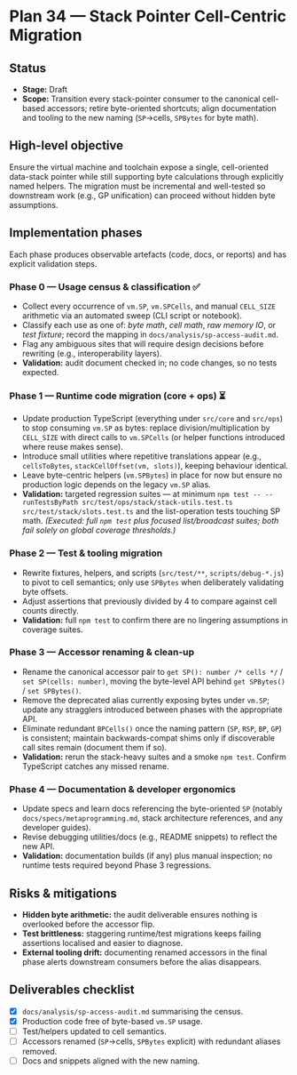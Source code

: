 # Plan 34 — Stack Pointer Cell-Centric Migration

## Status
- **Stage:** Draft
- **Scope:** Transition every stack-pointer consumer to the canonical cell-based accessors; retire byte-oriented shortcuts; align documentation and tooling to the new naming (`SP`→cells, `SPBytes` for byte math).

## High-level objective
Ensure the virtual machine and toolchain expose a single, cell-oriented data-stack pointer while still supporting byte calculations through explicitly named helpers. The migration must be incremental and well-tested so downstream work (e.g., GP unification) can proceed without hidden byte assumptions.

## Implementation phases
Each phase produces observable artefacts (code, docs, or reports) and has explicit validation steps.

### Phase 0 — Usage census & classification ✅
- Collect every occurrence of `vm.SP`, `vm.SPCells`, and manual `CELL_SIZE` arithmetic via an automated sweep (CLI script or notebook).
- Classify each use as one of: *byte math*, *cell math*, *raw memory IO*, or *test fixture*; record the mapping in `docs/analysis/sp-access-audit.md`.
- Flag any ambiguous sites that will require design decisions before rewriting (e.g., interoperability layers).
- **Validation:** audit document checked in; no code changes, so no tests expected.

### Phase 1 — Runtime code migration (core + ops) ⏳
- Update production TypeScript (everything under `src/core` and `src/ops`) to stop consuming `vm.SP` as bytes: replace division/multiplication by `CELL_SIZE` with direct calls to `vm.SPCells` (or helper functions introduced where reuse makes sense).
- Introduce small utilities where repetitive translations appear (e.g., `cellsToBytes`, `stackCellOffset(vm, slots)`), keeping behaviour identical.
- Leave byte-centric helpers (`vm.SPBytes`) in place for now but ensure no production logic depends on the legacy `vm.SP` alias.
- **Validation:** targeted regression suites — at minimum `npm test -- --runTestsByPath src/test/ops/stack/stack-utils.test.ts src/test/stack/slots.test.ts` and the list-operation tests touching SP math. *(Executed: full `npm test` plus focused list/broadcast suites; both fail solely on global coverage thresholds.)*

### Phase 2 — Test & tooling migration
- Rewrite fixtures, helpers, and scripts (`src/test/**`, `scripts/debug-*.js`) to pivot to cell semantics; only use `SPBytes` when deliberately validating byte offsets.
- Adjust assertions that previously divided by 4 to compare against cell counts directly.
- **Validation:** full `npm test` to confirm there are no lingering assumptions in coverage suites.

### Phase 3 — Accessor renaming & clean-up
- Rename the canonical accessor pair to `get SP(): number /* cells */` / `set SP(cells: number)`, moving the byte-level API behind `get SPBytes()` / `set SPBytes()`.
- Remove the deprecated alias currently exposing bytes under `vm.SP`; update any stragglers introduced between phases with the appropriate API.
- Eliminate redundant `BPCells()` once the naming pattern (`SP`, `RSP`, `BP`, `GP`) is consistent; maintain backwards-compat shims only if discoverable call sites remain (document them if so).
- **Validation:** rerun the stack-heavy suites and a smoke `npm test`. Confirm TypeScript catches any missed rename.

### Phase 4 — Documentation & developer ergonomics
- Update specs and learn docs referencing the byte-oriented `SP` (notably `docs/specs/metaprogramming.md`, stack architecture references, and any developer guides).
- Revise debugging utilities/docs (e.g., README snippets) to reflect the new API.
- **Validation:** documentation builds (if any) plus manual inspection; no runtime tests required beyond Phase 3 regressions.

## Risks & mitigations
- **Hidden byte arithmetic:** the audit deliverable ensures nothing is overlooked before the accessor flip.
- **Test brittleness:** staggering runtime/test migrations keeps failing assertions localised and easier to diagnose.
- **External tooling drift:** documenting renamed accessors in the final phase alerts downstream consumers before the alias disappears.

## Deliverables checklist
- [x] `docs/analysis/sp-access-audit.md` summarising the census.
- [x] Production code free of byte-based `vm.SP` usage.
- [ ] Test/helpers updated to cell semantics.
- [ ] Accessors renamed (`SP`→cells, `SPBytes` explicit) with redundant aliases removed.
- [ ] Docs and snippets aligned with the new naming.
